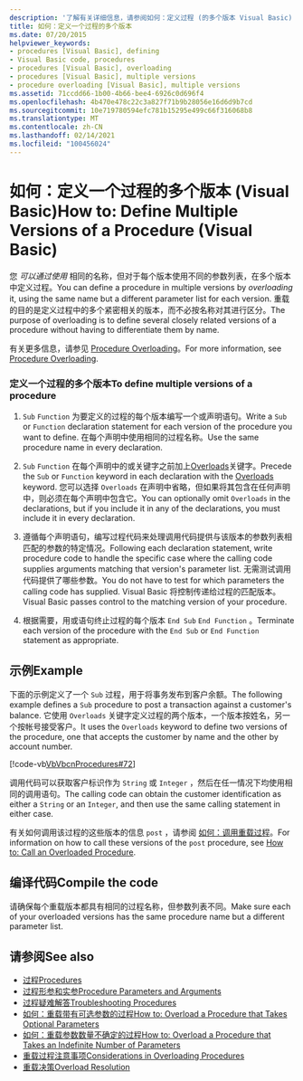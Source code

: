 ```yaml
---
description: '了解有关详细信息，请参阅如何：定义过程 (的多个版本 Visual Basic) '
title: 如何：定义一个过程的多个版本
ms.date: 07/20/2015
helpviewer_keywords:
- procedures [Visual Basic], defining
- Visual Basic code, procedures
- procedures [Visual Basic], overloading
- procedures [Visual Basic], multiple versions
- procedure overloading [Visual Basic], multiple versions
ms.assetid: 71ccdd66-1b00-4b66-bee4-6926c0d696f4
ms.openlocfilehash: 4b470e478c22c3a827f71b9b28056e16d6d9b7cd
ms.sourcegitcommit: 10e719780594efc781b15295e499c66f316068b8
ms.translationtype: MT
ms.contentlocale: zh-CN
ms.lasthandoff: 02/14/2021
ms.locfileid: "100456024"
---
```

# <a name="how-to-define-multiple-versions-of-a-procedure-visual-basic"></a><span data-ttu-id="0e52b-103">如何：定义一个过程的多个版本 (Visual Basic)</span><span class="sxs-lookup"><span data-stu-id="0e52b-103">How to: Define Multiple Versions of a Procedure (Visual Basic)</span></span>

<span data-ttu-id="0e52b-104">您 *可以通过使用* 相同的名称，但对于每个版本使用不同的参数列表，在多个版本中定义过程。</span><span class="sxs-lookup"><span data-stu-id="0e52b-104">You can define a procedure in multiple versions by *overloading* it, using the same name but a different parameter list for each version.</span></span> <span data-ttu-id="0e52b-105">重载的目的是定义过程中的多个紧密相关的版本，而不必按名称对其进行区分。</span><span class="sxs-lookup"><span data-stu-id="0e52b-105">The purpose of overloading is to define several closely related versions of a procedure without having to differentiate them by name.</span></span>  
  
 <span data-ttu-id="0e52b-106">有关更多信息，请参见 [Procedure Overloading](./procedure-overloading.md)。</span><span class="sxs-lookup"><span data-stu-id="0e52b-106">For more information, see [Procedure Overloading](./procedure-overloading.md).</span></span>  
  
### <a name="to-define-multiple-versions-of-a-procedure"></a><span data-ttu-id="0e52b-107">定义一个过程的多个版本</span><span class="sxs-lookup"><span data-stu-id="0e52b-107">To define multiple versions of a procedure</span></span>  
  
1. <span data-ttu-id="0e52b-108">`Sub` `Function` 为要定义的过程的每个版本编写一个或声明语句。</span><span class="sxs-lookup"><span data-stu-id="0e52b-108">Write a `Sub` or `Function` declaration statement for each version of the procedure you want to define.</span></span> <span data-ttu-id="0e52b-109">在每个声明中使用相同的过程名称。</span><span class="sxs-lookup"><span data-stu-id="0e52b-109">Use the same procedure name in every declaration.</span></span>  
  
2. <span data-ttu-id="0e52b-110">`Sub` `Function` 在每个声明中的或关键字之前加上[Overloads](../../../language-reference/modifiers/overloads.md)关键字。</span><span class="sxs-lookup"><span data-stu-id="0e52b-110">Precede the `Sub` or `Function` keyword in each declaration with the [Overloads](../../../language-reference/modifiers/overloads.md) keyword.</span></span> <span data-ttu-id="0e52b-111">您可以选择 `Overloads` 在声明中省略，但如果将其包含在任何声明中，则必须在每个声明中包含它。</span><span class="sxs-lookup"><span data-stu-id="0e52b-111">You can optionally omit `Overloads` in the declarations, but if you include it in any of the declarations, you must include it in every declaration.</span></span>  
  
3. <span data-ttu-id="0e52b-112">遵循每个声明语句，编写过程代码来处理调用代码提供与该版本的参数列表相匹配的参数的特定情况。</span><span class="sxs-lookup"><span data-stu-id="0e52b-112">Following each declaration statement, write procedure code to handle the specific case where the calling code supplies arguments matching that version's parameter list.</span></span> <span data-ttu-id="0e52b-113">无需测试调用代码提供了哪些参数。</span><span class="sxs-lookup"><span data-stu-id="0e52b-113">You do not have to test for which parameters the calling code has supplied.</span></span> <span data-ttu-id="0e52b-114">Visual Basic 将控制传递给过程的匹配版本。</span><span class="sxs-lookup"><span data-stu-id="0e52b-114">Visual Basic passes control to the matching version of your procedure.</span></span>  
  
4. <span data-ttu-id="0e52b-115">根据需要，用或语句终止过程的每个版本 `End Sub` `End Function` 。</span><span class="sxs-lookup"><span data-stu-id="0e52b-115">Terminate each version of the procedure with the `End Sub` or `End Function` statement as appropriate.</span></span>  
  
## <a name="example"></a><span data-ttu-id="0e52b-116">示例</span><span class="sxs-lookup"><span data-stu-id="0e52b-116">Example</span></span>  

 <span data-ttu-id="0e52b-117">下面的示例定义了一个 `Sub` 过程，用于将事务发布到客户余额。</span><span class="sxs-lookup"><span data-stu-id="0e52b-117">The following example defines a `Sub` procedure to post a transaction against a customer's balance.</span></span> <span data-ttu-id="0e52b-118">它使用 `Overloads` 关键字定义过程的两个版本，一个版本按姓名，另一个按帐号接受客户。</span><span class="sxs-lookup"><span data-stu-id="0e52b-118">It uses the `Overloads` keyword to define two versions of the procedure, one that accepts the customer by name and the other by account number.</span></span>  
  
 [!code-vb[VbVbcnProcedures#72](~/samples/snippets/visualbasic/VS_Snippets_VBCSharp/VbVbcnProcedures/VB/Class1.vb#72)]  
  
 <span data-ttu-id="0e52b-119">调用代码可以获取客户标识作为 `String` 或 `Integer` ，然后在任一情况下均使用相同的调用语句。</span><span class="sxs-lookup"><span data-stu-id="0e52b-119">The calling code can obtain the customer identification as either a `String` or an `Integer`, and then use the same calling statement in either case.</span></span>  
  
 <span data-ttu-id="0e52b-120">有关如何调用该过程的这些版本的信息 `post` ，请参阅 [如何：调用重载过程](./how-to-call-an-overloaded-procedure.md)。</span><span class="sxs-lookup"><span data-stu-id="0e52b-120">For information on how to call these versions of the `post` procedure, see [How to: Call an Overloaded Procedure](./how-to-call-an-overloaded-procedure.md).</span></span>  
  
## <a name="compile-the-code"></a><span data-ttu-id="0e52b-121">编译代码</span><span class="sxs-lookup"><span data-stu-id="0e52b-121">Compile the code</span></span>  

 <span data-ttu-id="0e52b-122">请确保每个重载版本都具有相同的过程名称，但参数列表不同。</span><span class="sxs-lookup"><span data-stu-id="0e52b-122">Make sure each of your overloaded versions has the same procedure name but a different parameter list.</span></span>  
  
## <a name="see-also"></a><span data-ttu-id="0e52b-123">请参阅</span><span class="sxs-lookup"><span data-stu-id="0e52b-123">See also</span></span>

- [<span data-ttu-id="0e52b-124">过程</span><span class="sxs-lookup"><span data-stu-id="0e52b-124">Procedures</span></span>](./index.md)
- [<span data-ttu-id="0e52b-125">过程形参和实参</span><span class="sxs-lookup"><span data-stu-id="0e52b-125">Procedure Parameters and Arguments</span></span>](./procedure-parameters-and-arguments.md)
- [<span data-ttu-id="0e52b-126">过程疑难解答</span><span class="sxs-lookup"><span data-stu-id="0e52b-126">Troubleshooting Procedures</span></span>](./troubleshooting-procedures.md)
- [<span data-ttu-id="0e52b-127">如何：重载带有可选参数的过程</span><span class="sxs-lookup"><span data-stu-id="0e52b-127">How to: Overload a Procedure that Takes Optional Parameters</span></span>](./how-to-overload-a-procedure-that-takes-optional-parameters.md)
- [<span data-ttu-id="0e52b-128">如何：重载参数数量不确定的过程</span><span class="sxs-lookup"><span data-stu-id="0e52b-128">How to: Overload a Procedure that Takes an Indefinite Number of Parameters</span></span>](./how-to-overload-a-procedure-that-takes-an-indefinite-number-of-parameters.md)
- [<span data-ttu-id="0e52b-129">重载过程注意事项</span><span class="sxs-lookup"><span data-stu-id="0e52b-129">Considerations in Overloading Procedures</span></span>](./considerations-in-overloading-procedures.md)
- [<span data-ttu-id="0e52b-130">重载决策</span><span class="sxs-lookup"><span data-stu-id="0e52b-130">Overload Resolution</span></span>](./overload-resolution.md)
